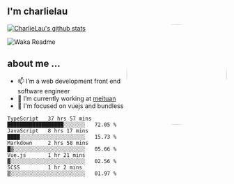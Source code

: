 
<h2>I'm charlielau</h2>
<img align='right' style="border-radius:50%" src="https://avatars1.githubusercontent.com/u/44078251?s=460&u=6b4f1c257663e44063b0b6a21c9c94f45bcfdcc7&v=4" width="230">

[![CharlieLau's github stats](https://github-readme-stats.vercel.app/api?username=charlielau)](https://github.com/charlielau/github-readme-stats)


![Waka Readme](https://github.com/CharlieLau/charlielau/workflows/Waka%20Readme/badge.svg)

## about me ...
- 📫 I’m a web development front end software engineer
- 🔭 I’m currently working at  <a href="https://www.meituan.com">meituan</a>
- 🔭 I'm focused on vuejs and bundless

<!-- <p align="center">
  <a href="https://github.com/charlielau" class="rich-diff-level-one">
    <img src="https://github-readme-stats.vercel.app/api?username=charlielau&title_color=333&text_color=777" alt="CharlieLau" >
  </a>
</p> -->

<!--START_SECTION:waka-->
```text
TypeScript   37 hrs 57 mins  ██████████████████░░░░░░░   72.05 % 
JavaScript   8 hrs 17 mins   ████░░░░░░░░░░░░░░░░░░░░░   15.73 % 
Markdown     2 hrs 58 mins   █▒░░░░░░░░░░░░░░░░░░░░░░░   05.66 % 
Vue.js       1 hr 21 mins    ▓░░░░░░░░░░░░░░░░░░░░░░░░   02.56 % 
SCSS         1 hr 2 mins     ▒░░░░░░░░░░░░░░░░░░░░░░░░   01.97 % 
```
<!--END_SECTION:waka-->
